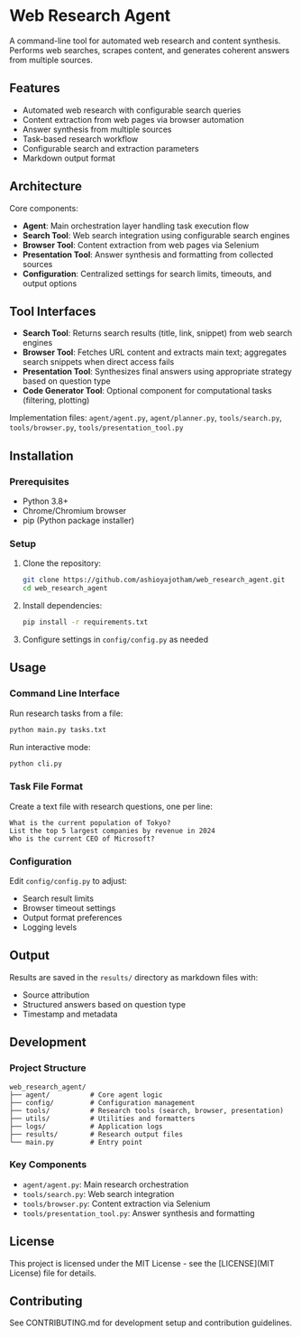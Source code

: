 # Web Research Agent

A command-line tool for automated web research and content synthesis. Performs web searches, scrapes content, and generates coherent answers from multiple sources.

## Features

- Automated web research with configurable search queries
- Content extraction from web pages via browser automation
- Answer synthesis from multiple sources
- Task-based research workflow
- Configurable search and extraction parameters
- Markdown output format

## Architecture

Core components:

- **Agent**: Main orchestration layer handling task execution flow
- **Search Tool**: Web search integration using configurable search engines  
- **Browser Tool**: Content extraction from web pages via Selenium
- **Presentation Tool**: Answer synthesis and formatting from collected sources
- **Configuration**: Centralized settings for search limits, timeouts, and output options

## Tool Interfaces

- **Search Tool**: Returns search results (title, link, snippet) from web search engines
- **Browser Tool**: Fetches URL content and extracts main text; aggregates search snippets when direct access fails  
- **Presentation Tool**: Synthesizes final answers using appropriate strategy based on question type
- **Code Generator Tool**: Optional component for computational tasks (filtering, plotting)

Implementation files: `agent/agent.py`, `agent/planner.py`, `tools/search.py`, `tools/browser.py`, `tools/presentation_tool.py`

## Installation

### Prerequisites

- Python 3.8+
- Chrome/Chromium browser
- pip (Python package installer)

### Setup

1. Clone the repository:
   ```bash
   git clone https://github.com/ashioyajotham/web_research_agent.git
   cd web_research_agent
   ```

2. Install dependencies:
   ```bash
   pip install -r requirements.txt
   ```

3. Configure settings in `config/config.py` as needed

## Usage

### Command Line Interface

Run research tasks from a file:
```bash
python main.py tasks.txt
```

Run interactive mode:
```bash
python cli.py
```

### Task File Format

Create a text file with research questions, one per line:
```
What is the current population of Tokyo?
List the top 5 largest companies by revenue in 2024
Who is the current CEO of Microsoft?
```

### Configuration

Edit `config/config.py` to adjust:
- Search result limits
- Browser timeout settings
- Output format preferences
- Logging levels

## Output

Results are saved in the `results/` directory as markdown files with:
- Source attribution
- Structured answers based on question type
- Timestamp and metadata

## Development

### Project Structure

```
web_research_agent/
├── agent/          # Core agent logic
├── config/         # Configuration management
├── tools/          # Research tools (search, browser, presentation)
├── utils/          # Utilities and formatters
├── logs/           # Application logs
├── results/        # Research output files
└── main.py         # Entry point
```

### Key Components

- `agent/agent.py`: Main research orchestration
- `tools/search.py`: Web search integration
- `tools/browser.py`: Content extraction via Selenium
- `tools/presentation_tool.py`: Answer synthesis and formatting

## License

This project is licensed under the MIT License - see the [LICENSE](MIT License) file for details.


## Contributing

See CONTRIBUTING.md for development setup and contribution guidelines.
